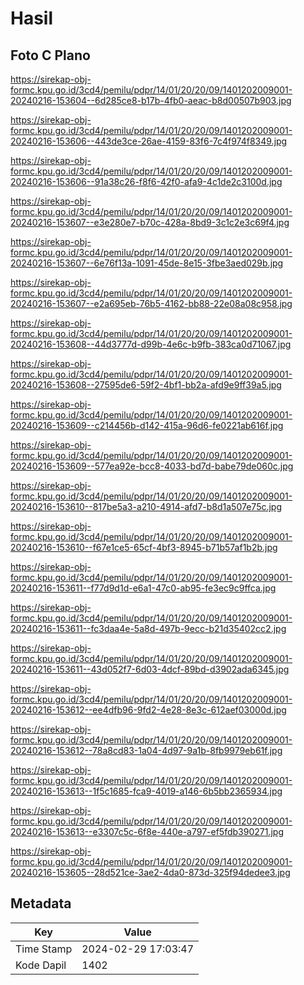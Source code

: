 # Hasil

## Foto C Plano

https://sirekap-obj-formc.kpu.go.id/3cd4/pemilu/pdpr/14/01/20/20/09/1401202009001-20240216-153604--6d285ce8-b17b-4fb0-aeac-b8d00507b903.jpg

https://sirekap-obj-formc.kpu.go.id/3cd4/pemilu/pdpr/14/01/20/20/09/1401202009001-20240216-153606--443de3ce-26ae-4159-83f6-7c4f974f8349.jpg

https://sirekap-obj-formc.kpu.go.id/3cd4/pemilu/pdpr/14/01/20/20/09/1401202009001-20240216-153606--91a38c26-f8f6-42f0-afa9-4c1de2c3100d.jpg

https://sirekap-obj-formc.kpu.go.id/3cd4/pemilu/pdpr/14/01/20/20/09/1401202009001-20240216-153607--e3e280e7-b70c-428a-8bd9-3c1c2e3c69f4.jpg

https://sirekap-obj-formc.kpu.go.id/3cd4/pemilu/pdpr/14/01/20/20/09/1401202009001-20240216-153607--6e76f13a-1091-45de-8e15-3fbe3aed029b.jpg

https://sirekap-obj-formc.kpu.go.id/3cd4/pemilu/pdpr/14/01/20/20/09/1401202009001-20240216-153607--e2a695eb-76b5-4162-bb88-22e08a08c958.jpg

https://sirekap-obj-formc.kpu.go.id/3cd4/pemilu/pdpr/14/01/20/20/09/1401202009001-20240216-153608--44d3777d-d99b-4e6c-b9fb-383ca0d71067.jpg

https://sirekap-obj-formc.kpu.go.id/3cd4/pemilu/pdpr/14/01/20/20/09/1401202009001-20240216-153608--27595de6-59f2-4bf1-bb2a-afd9e9ff39a5.jpg

https://sirekap-obj-formc.kpu.go.id/3cd4/pemilu/pdpr/14/01/20/20/09/1401202009001-20240216-153609--c214456b-d142-415a-96d6-fe0221ab616f.jpg

https://sirekap-obj-formc.kpu.go.id/3cd4/pemilu/pdpr/14/01/20/20/09/1401202009001-20240216-153609--577ea92e-bcc8-4033-bd7d-babe79de060c.jpg

https://sirekap-obj-formc.kpu.go.id/3cd4/pemilu/pdpr/14/01/20/20/09/1401202009001-20240216-153610--817be5a3-a210-4914-afd7-b8d1a507e75c.jpg

https://sirekap-obj-formc.kpu.go.id/3cd4/pemilu/pdpr/14/01/20/20/09/1401202009001-20240216-153610--f67e1ce5-65cf-4bf3-8945-b71b57af1b2b.jpg

https://sirekap-obj-formc.kpu.go.id/3cd4/pemilu/pdpr/14/01/20/20/09/1401202009001-20240216-153611--f77d9d1d-e6a1-47c0-ab95-fe3ec9c9ffca.jpg

https://sirekap-obj-formc.kpu.go.id/3cd4/pemilu/pdpr/14/01/20/20/09/1401202009001-20240216-153611--fc3daa4e-5a8d-497b-9ecc-b21d35402cc2.jpg

https://sirekap-obj-formc.kpu.go.id/3cd4/pemilu/pdpr/14/01/20/20/09/1401202009001-20240216-153611--43d052f7-6d03-4dcf-89bd-d3902ada6345.jpg

https://sirekap-obj-formc.kpu.go.id/3cd4/pemilu/pdpr/14/01/20/20/09/1401202009001-20240216-153612--ee4dfb96-9fd2-4e28-8e3c-612aef03000d.jpg

https://sirekap-obj-formc.kpu.go.id/3cd4/pemilu/pdpr/14/01/20/20/09/1401202009001-20240216-153612--78a8cd83-1a04-4d97-9a1b-8fb9979eb61f.jpg

https://sirekap-obj-formc.kpu.go.id/3cd4/pemilu/pdpr/14/01/20/20/09/1401202009001-20240216-153613--1f5c1685-fca9-4019-a146-6b5bb2365934.jpg

https://sirekap-obj-formc.kpu.go.id/3cd4/pemilu/pdpr/14/01/20/20/09/1401202009001-20240216-153613--e3307c5c-6f8e-440e-a797-ef5fdb390271.jpg

https://sirekap-obj-formc.kpu.go.id/3cd4/pemilu/pdpr/14/01/20/20/09/1401202009001-20240216-153605--28d521ce-3ae2-4da0-873d-325f94dedee3.jpg


## Metadata

| Key        | Value               |
| ---------- | ------------------- |
| Time Stamp | 2024-02-29 17:03:47 |
| Kode Dapil | 1402                |



